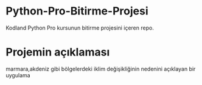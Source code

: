 # Python-Pro-Bitirme-Projesi
Kodland Python Pro kursunun bitirme projesini içeren repo.

# Projemin açıklaması
marmara,akdeniz gibi bölgelerdeki iklim değişikliğinin nedenini açıklayan  bir uygulama
